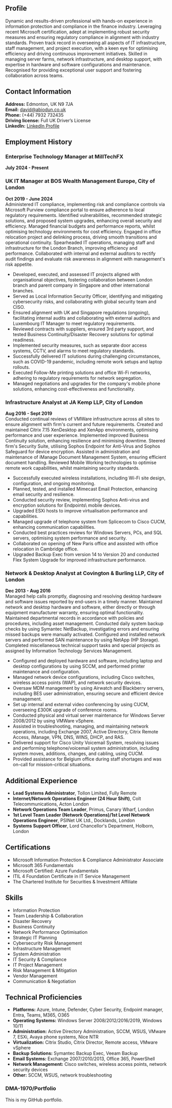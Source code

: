 ## Profile
Dynamic and results-driven professional with hands-on experience in information protection and compliance in the finance industry. Leveraging recent Microsoft certification, adept at implementing robust security measures and ensuring regulatory compliance in alignment with industry standards. Proven track record in overseeing all aspects of IT infrastructure, staff management, and project execution, with a keen eye for optimising efficiency and driving continuous improvement initiatives. Skilled in managing server farms, network infrastructure, and desktop support, with expertise in hardware and software configurations and maintenance. Recognised for providing exceptional user support and fostering collaboration across teams.

## Contact Information
**Address:** Edmonton, UK N9 7JA  
**Email:** david@abiodun.co.uk  
**Phone:** (+44) 7932 732435  
**Driving license:** Full UK Driver’s License  
**LinkedIn:** [LinkedIn Profile](https://www.linkedin.com/in/david-abiodun-17912a21/)

## Employment History
### Enterprise Technology Manager at MillTechFX
**July 2024 - Present**

### UK IT Manager at BOS Wealth Management Europe, City of London
**Oct 2019 - June 2024**  
Administered IT compliance, implementing risk and compliance controls via Microsoft Purview compliance portal to ensure adherence to local regulatory requirements. Identified vulnerabilities, recommended strategic solutions, and proposed system upgrades, enhancing overall security and efficiency. Managed financial budgets and performance reports, whilst optimising technology environments for cost efficiency. Engaged in office relocation project and delinking process, driving smooth transitions and operational continuity. Spearheaded IT operations, managing staff and infrastructure for the London Branch, improving efficiency and performance. Collaborated with internal and external auditors to rectify audit findings and evaluate risk awareness in alignment with management's risk appetite.

- Developed, executed, and assessed IT projects aligned with organisational objectives, fostering collaboration between London branch and parent company in Singapore and other international branches.
- Served as Local Information Security Officer, identifying and mitigating cybersecurity risks, and collaborating with global security team and CISO.
- Ensured alignment with UK and Singapore regulations (ongoing), facilitating internal audits and collaborating with external auditors and Luxembourg IT Manager to meet regulatory requirements.
- Reviewed contracts with suppliers, ensured 3rd party support, and tested Business Continuity/Disaster Recovery solutions for optimal readiness.
- Implemented security measures, such as separate door access systems, CCTV, and alarms to meet regulatory standards.
- Successfully delivered IT solutions during challenging circumstances, such as COVID-19 pandemic, including remote work setups and laptop rollouts.
- Executed Follow-Me printing solutions and office Wi-Fi networks, adhering to regulatory requirements for network segregation.
- Managed negotiations and upgrades for the company's mobile phone solutions, enhancing cost-effectiveness and functionality.

### Infrastructure Analyst at JA Kemp LLP, City of London
**Aug 2016 - Sept 2019**  
Conducted continual reviews of VMWare infrastructure across all sites to ensure alignment with firm's current and future requirements. Created and maintained Citrix 7.15 XenDesktop and XenApp environments, optimising performance and user experience. Implemented improved Business Continuity solution, enhancing resilience and minimising downtime. Steered firm's Security Suite, utilising Sophos Endpoint for Anti-Virus and Sophos Safeguard for device encryption. Assisted in administration and maintenance of iManage Document Management System, ensuring efficient document handling. Reviewed Mobile Working technologies to optimise remote work capabilities, whilst maintaining security standards.

- Successfully executed wireless installations, including Wi-Fi site design, configuration, and ongoing monitoring.
- Planned, tested, and installed Mimecast Email Protection, enhancing email security and resilience.
- Conducted security review, implementing Sophos Anti-virus and encryption solutions for Endpoints\ mobile devices.
- Upgraded ESXi hosts to improve virtualisation performance and capabilities.
- Managed upgrade of telephone system from Splicecom to Cisco CUCM, enhancing communication capabilities.
- Conducted best practices reviews for Windows Servers, PCs, and SQL servers, optimising system performance and security.
- Collaborated on opening of New Paris office and assisted with office relocation in Cambridge office.
- Upgraded Backup Exec from version 14 to Version 20 and conducted Flex System Upgrade for improved infrastructure performance.

### Network & Desktop Analyst at Covington & Burling LLP, City of London
**Dec 2013 - Aug 2016**  
Managed help calls promptly, diagnosing and resolving desktop hardware and software issues reported by end-users in a timely manner. Maintained network and desktop hardware and software, either directly or through equipment manufacturer warranty, ensuring optimal functionality. Maintained departmental records in accordance with policies and procedures, including asset management. Conducted daily system backup checks by using Symantec NetBackup, investigating errors and ensuring missed backups were manually activated. Configured and installed network servers and performed SAN maintenance by using NetApp (HP Storage). Completed miscellaneous technical support tasks and special projects as assigned by Information Technology Services Management.

- Configured and deployed hardware and software, including laptop and desktop configurations by using SCCM, and performed printer maintenance and configuration.
- Managed network device configurations, including Cisco switches, wireless access points (WAP), and network security devices.
- Oversaw MDM management by using Airwatch and Blackberry servers, including BES user administration, ensuring secure and efficient device management.
- Set up internal and external video conferencing by using CUCM, overseeing £300K upgrade of conference rooms.
- Conducted physical and virtual server maintenance for Windows Server 2008/2012 by using VMWare vSphere.
- Assisted in troubleshooting, managing, and maintaining network operations, including Exchange 2007, Active Directory, Citrix Remote Access, iManage, VPN, DNS, WINS, DHCP, and RAS.
- Delivered support for Cisco Unity Voicemail System, resolving issues and performing telephone/voicemail system administration, including system moves, additions, changes, and cabling, using CUCM.
- Provided assistance for Belgium office during staff shortages and was on-call for mission-critical situations.

## Additional Experience
- **Lead Systems Administrator**, Tollon Limited, Fully Remote
- **Internet/Network Operations Engineer (24 Hour Shift)**, Colt Telecommunications, Acton London
- **Network Operations Team Leader**, Primus, Canary Wharf, London
- **1st Level Team Leader (Network Operations)/1st Level Network Operations Engineer**, PSINet UK Ltd., Docklands, London
- **Systems Support Officer**, Lord Chancellor's Department, Holborn, London

## Certifications
- Microsoft Information Protection & Compliance Administrator Associate
- Microsoft 365 Fundamentals
- Microsoft Certified: Azure Fundamentals
- ITIL 4 Foundation Certificate in IT Service Management
- The Chartered Institute for Securities & Investment Affiliate

## Skills
- Information Protection
- Team Leadership & Collaboration
- Disaster Recovery
- Business Continuity
- Network Performance Optimisation
- Strategic IT Planning
- Cybersecurity Risk Management
- Infrastructure Management
- System Administration
- IT Security & Compliance
- IT Project Management
- Risk Management & Mitigation
- Vendor Management
- Communication & Negotiation

## Technical Proficiencies
- **Platforms:** Azure, Intune, Defender, Cyber Security, Endpoint manager, Entra, Teams, M365, O365
- **Operating Systems:** Windows Server 2008/2012/2016/2019, Windows 10/11
- **Administration:** Active Directory Administration, SCCM, WSUS, VMware 7, ESXi, Avaya phone systems, Nice NTR
- **Virtualization:** Citrix Studio, Citrix Director, Remote access, VMware vSphere
- **Backup Solutions:** Symantec Backup Exec, Veeam Backup
- **Email Systems:** Exchange 2007/2010/2013, Office 365, PowerShell
- **Network Management:** Cisco switches, wireless access points, network security devices
- **Other:** SCCM, WSUS, network troubleshooting

### DMA-1970/Portfolio
This is my GitHub portfolio.
